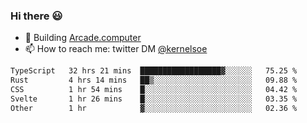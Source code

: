 ### Hi there 😃

- 🔨 Building [Arcade.computer](https://arcade.computer)
- 📫 How to reach me: twitter DM [@kernelsoe](https://twitter.com/kernelsoe)

<!--START_SECTION:waka-->

```txt
TypeScript   32 hrs 21 mins  ██████████████████▓░░░░░░   75.25 %
Rust         4 hrs 14 mins   ██▒░░░░░░░░░░░░░░░░░░░░░░   09.88 %
CSS          1 hr 54 mins    █░░░░░░░░░░░░░░░░░░░░░░░░   04.42 %
Svelte       1 hr 26 mins    █░░░░░░░░░░░░░░░░░░░░░░░░   03.35 %
Other        1 hr            ▓░░░░░░░░░░░░░░░░░░░░░░░░   02.36 %
```

<!--END_SECTION:waka-->
